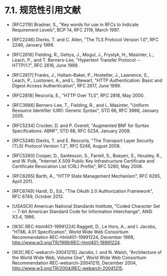7.1. 规范性引用文献
====================
- [RFC2119]
Bradner, S., "Key words for use in RFCs to Indicate Requirement Levels", BCP 14, RFC 2119, March 1997.

- [RFC2246]
Dierks, T. and C. Allen, "The TLS Protocol Version 1.0", RFC 2246, January 1999.

- [RFC2616]
Fielding, R., Gettys, J., Mogul, J., Frystyk, H., Masinter, L., Leach, P., and T. Berners-Lee, "Hypertext Transfer Protocol -- HTTP/1.1", RFC 2616, June 1999.

- [RFC2617]
Franks, J., Hallam-Baker, P., Hostetler, J., Lawrence, S., Leach, P., Luotonen, A., and L. Stewart, "HTTP Authentication: Basic and Digest Access Authentication", RFC 2617, June 1999.

- [RFC2818]
Rescorla, E., "HTTP Over TLS", RFC 2818, May 2000.

- [RFC3986]
Berners-Lee, T., Fielding, R., and L. Masinter, "Uniform Resource Identifier (URI): Generic Syntax", STD 66, RFC 3986, January 2005.

- [RFC5234]
Crocker, D. and P. Overell, "Augmented BNF for Syntax Specifications: ABNF", STD 68, RFC 5234, January 2008.

- [RFC5246]
Dierks, T. and E. Rescorla, "The Transport Layer Security (TLS) Protocol Version 1.2", RFC 5246, August 2008.

- [RFC5280]
Cooper, D., Santesson, S., Farrell, S., Boeyen, S.,  Housley, R., and W. Polk, "Internet X.509 Public Key Infrastructure Certificate and Certificate Revocation List (CRL) Profile", RFC 5280, May 2008.

- [RFC6265]
Barth, A., "HTTP State Management Mechanism", RFC 6265, April 2011.

- [RFC6749]
Hardt, D., Ed., "The OAuth 2.0 Authorization Framework", RFC 6749, October 2012.

- [USASCII]
American National Standards Institute, "Coded Character Set -- 7-bit American Standard Code for Information Interchange", ANSI X3.4, 1986.

- [W3C.REC-html401-19991224]
Raggett, D., Le Hors, A., and I. Jacobs, "HTML 4.01 Specification", World Wide Web Consortium Recommendation REC-html401-19991224, December 1999, <http://www.w3.org/TR/1999/REC-html401-19991224>.

- [W3C.REC-webarch-20041215]
Jacobs, I. and N. Walsh, "Architecture of the World Wide Web, Volume One", World Wide Web Consortium Recommendation REC-webarch-20041215, December 2004, <http://www.w3.org/TR/2004/REC-webarch-20041215>.